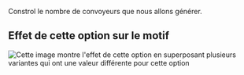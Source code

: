 Constrol le nombre de convoyeurs que nous allons générer.

## Effet de cette option sur le motif

![Cette image montre l'effet de cette option en superposant plusieurs variantes qui ont une valeur différente pour cette option](charlie_beltloops_sample.svg "Effet de cette option sur le motif")
